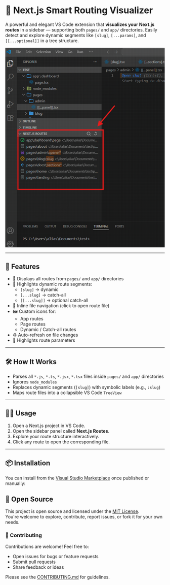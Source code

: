 # 🧭 Next.js Smart Routing Visualizer

A powerful and elegant VS Code extension that **visualizes your Next.js routes** in a sidebar — supporting both `pages/` and `app/` directories. Easily detect and explore dynamic segments like `[slug]`, `[...params]`, and `[[...optional]]` in a tree structure.

![Next.js Route Tree Preview](images/extension_banner.png)

---

## 🚀 Features

- 📂 Displays all routes from `pages/` and `app/` directories
- 🧩 Highlights dynamic route segments:
  - `[slug]` → dynamic
  - `[...slug]` → catch-all
  - `[[...slug]]` → optional catch-all
- 🎯 Inline file navigation (click to open route file)
- 🖼️ Custom icons for:
  - App routes
  - Page routes
  - Dynamic / Catch-all routes
- ♻️ Auto-refresh on file changes
- 🔎 Highlights route parameters 

---


## 🛠️ How It Works

- Parses all `*.js`, `*.ts`, `*.jsx`, `*.tsx` files inside `pages/` and `app/` directories
- Ignores `node_modules`
- Replaces dynamic segments (`[slug]`) with symbolic labels (e.g., `:slug`)
- Maps route files into a collapsible VS Code `TreeView`

---

## 🧑‍💻 Usage

1. Open a Next.js project in VS Code.
2. Open the sidebar panel called **Next.js Routes**.
3. Explore your route structure interactively.
4. Click any route to open the corresponding file.

---

## 📦 Installation

You can install from the [Visual Studio Marketplace](https://marketplace.visualstudio.com/) once published or manually:

## 👐 Open Source

This project is open source and licensed under the [MIT License](LICENSE).  
You're welcome to explore, contribute, report issues, or fork it for your own needs.

### 🤝 Contributing

Contributions are welcome! Feel free to:
- Open issues for bugs or feature requests
- Submit pull requests
- Share feedback or ideas

Please see the [CONTRIBUTING.md](CONTRIBUTING.md) for guidelines.